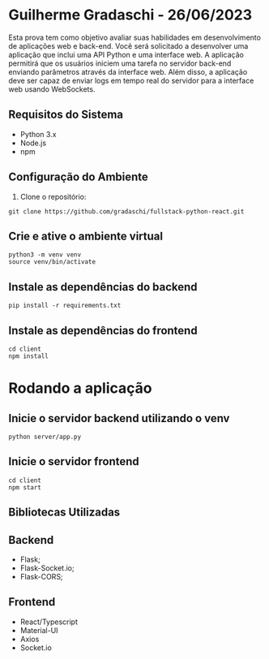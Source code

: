 # Guilherme Gradaschi - 26/06/2023

Esta prova tem como objetivo avaliar suas habilidades em desenvolvimento
de aplicações web e back-end. Você será solicitado a desenvolver uma
aplicação que inclui uma API Python e uma interface web. A aplicação
permitirá que os usuários iniciem uma tarefa no servidor back-end enviando
parâmetros através da interface web. Além disso, a aplicação deve ser capaz
de enviar logs em tempo real do servidor para a interface web usando
WebSockets.

## Requisitos do Sistema

- Python 3.x
- Node.js
- npm

## Configuração do Ambiente

1. Clone o repositório:

```shell
git clone https://github.com/gradaschi/fullstack-python-react.git
```

## Crie e ative o ambiente virtual

```shell
python3 -m venv venv
source venv/bin/activate
```

## Instale as dependências do backend

```shell
pip install -r requirements.txt
```

## Instale as dependências do frontend

```shell
cd client
npm install
```

# Rodando a aplicação

## Inicie o servidor backend utilizando o venv

```shell
python server/app.py
```

## Inicie o servidor frontend

```shell
cd client
npm start
```

## Bibliotecas Utilizadas

## Backend

- Flask;
- Flask-Socket.io;
- Flask-CORS;

## Frontend

- React/Typescript
- Material-UI
- Axios
- Socket.io
